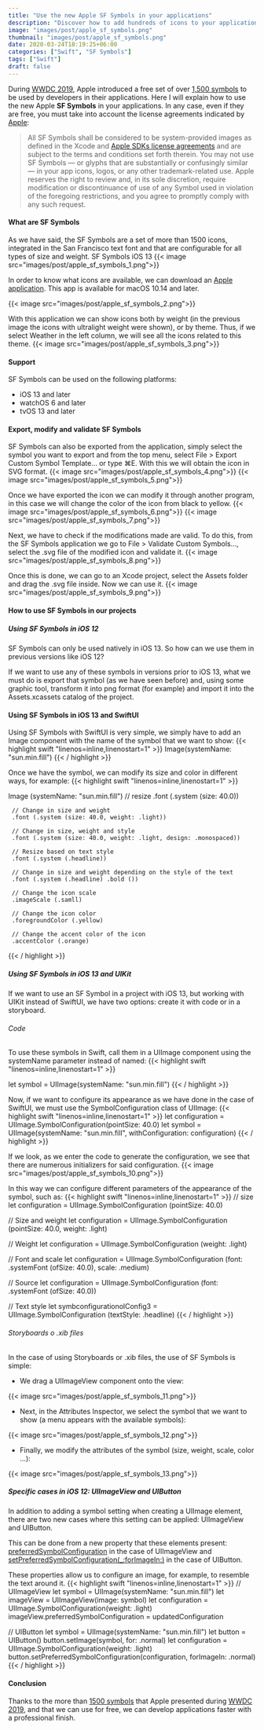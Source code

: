 ```yaml
---
title: "Use the new Apple SF Symbols in your applications"
description: "Discover how to add hundreds of icons to your applications using SF Symbols and how to customize them."
image: "images/post/apple_sf_symbols.png"
thumbnail: "images/post/apple_sf_symbols.png"
date: 2020-03-24T18:19:25+06:00
categories: ["Swift", "SF Symbols"]
tags: ["Swift"]
draft: false
---
```

During [WWDC 2019](https://developer.apple.com/videos/wwdc2019/), Apple introduced a free set of over [1,500 symbols](https://developer.apple.com/videos/play/wwdc2019/206/) to be used by developers in their applications. Here I will explain how to use the new Apple **SF Symbols** in your applications. In any case, even if they are free, you must take into account the license agreements indicated by [Apple](https://developer.apple.com/design/human-interface-guidelines/sf-symbols/overview/):

> All SF Symbols shall be considered to be system-provided images as defined in the Xcode and [Apple SDKs license agreements](https://developer.apple.com/terms/) and are subject to the terms and conditions set forth therein. You may not use SF Symbols — or glyphs that are substantially or confusingly similar — in your app icons, logos, or any other trademark-related use. Apple reserves the right to review and, in its sole discretion, require modification or discontinuance of use of any Symbol used in violation of the foregoing restrictions, and you agree to promptly comply with any such request.

#### What are SF Symbols

As we have said, the SF Symbols are a set of more than 1500 icons, integrated in the San Francisco text font and that are configurable for all types of size and weight.
SF Symbols iOS 13
{{< image src="images/post/apple_sf_symbols_1.png">}}

In order to know what icons are available, we can download an [Apple application](https://developer.apple.com/design/downloads/SF-Symbols.dmg). This app is available for macOS 10.14 and later.

{{< image src="images/post/apple_sf_symbols_2.png">}}


With this application we can show icons both by weight (in the previous image the icons with ultralight weight were shown), or by theme. Thus, if we select Weather in the left column, we will see all the icons related to this theme.
{{< image src="images/post/apple_sf_symbols_3.png">}}

#### Support

SF Symbols can be used on the following platforms:

* iOS 13 and later
* watchOS 6 and later
* tvOS 13 and later

#### Export, modify and validate SF Symbols

SF Symbols can also be exported from the application, simply select the symbol you want to export and from the top menu, select File > Export Custom Symbol Template… or type ⌘E. With this we will obtain the icon in SVG format.
{{< image src="images/post/apple_sf_symbols_4.png">}}
{{< image src="images/post/apple_sf_symbols_5.png">}}


Once we have exported the icon we can modify it through another program, in this case we will change the color of the icon from black to yellow.
{{< image src="images/post/apple_sf_symbols_6.png">}}
{{< image src="images/post/apple_sf_symbols_7.png">}}


Next, we have to check if the modifications made are valid. To do this, from the SF Symbols application we go to File > Validate Custom Symbols…, select the .svg file of the modified icon and validate it.
{{< image src="images/post/apple_sf_symbols_8.png">}}


Once this is done, we can go to an Xcode project, select the Assets folder and drag the .svg file inside. Now we can use it.
{{< image src="images/post/apple_sf_symbols_9.png">}}

#### How to use SF Symbols in our projects
##### Using SF Symbols in iOS 12

SF Symbols can only be used natively in iOS 13. So how can we use them in previous versions like iOS 12?

If we want to use any of these symbols in versions prior to iOS 13, what we must do is export that symbol (as we have seen before) and, using some graphic tool, transform it into png format (for example) and import it into the Assets.xcassets catalog of the project.
#### Using SF Symbols in iOS 13 and SwiftUI

Using SF Symbols with SwiftUI is very simple, we simply have to add an Image component with the name of the symbol that we want to show:
{{< highlight swift  "linenos=inline,linenostart=1" >}}
Image(systemName: "sun.min.fill")
{{< / highlight >}}


Once we have the symbol, we can modify its size and color in different ways, for example:
{{< highlight swift  "linenos=inline,linenostart=1" >}}

Image (systemName: "sun.min.fill")
     // resize
     .font (.system (size: 40.0))

     // Change in size and weight
     .font (.system (size: 40.0, weight: .light))

     // Change in size, weight and style
     .font (.system (size: 40.0, weight: .light, design: .monospaced))

     // Resize based on text style
     .font (.system (.headline))

     // Change in size and weight depending on the style of the text
     .font (.system (.headline) .bold ())

     // Change the icon scale
     .imageScale (.samll)

     // Change the icon color
     .foregroundColor (.yellow)

     // Change the accent color of the icon
     .accentColor (.orange)
{{< / highlight >}}

##### Using SF Symbols in iOS 13 and UIKit

If we want to use an SF Symbol in a project with iOS 13, but working with UIKit instead of SwiftUI, we have two options: create it with code or in a storyboard.

###### Code

To use these symbols in Swift, call them in a UIImage component using the systemName parameter instead of named:
{{< highlight swift  "linenos=inline,linenostart=1" >}}

let symbol = UIImage(systemName: "sun.min.fill")
{{< / highlight >}}


Now, if we want to configure its appearance as we have done in the case of SwiftUI, we must use the SymbolConfiguration class of UIImage:
{{< highlight swift  "linenos=inline,linenostart=1" >}}
let configuration = UIImage.SymbolConfiguration(pointSize: 40.0)
let symbol = UIImage(systemName: "sun.min.fill", withConfiguration: configuration)
{{< / highlight >}}

If we look, as we enter the code to generate the configuration, we see that there are numerous initializers for said configuration.
{{< image src="images/post/apple_sf_symbols_10.png">}}


In this way we can configure different parameters of the appearance of the symbol, such as:
{{< highlight swift  "linenos=inline,linenostart=1" >}}
// size
let configuration = UIImage.SymbolConfiguration (pointSize: 40.0)

// Size and weight
let configuration = UIImage.SymbolConfiguration (pointSize: 40.0, weight: .light)

// Weight
let configuration = UIImage.SymbolConfiguration (weight: .light)

// Font and scale
let configuration = UIImage.SymbolConfiguration (font: .systemFont (ofSize: 40.0), scale: .medium)

// Source
let configuration = UIImage.SymbolConfiguration (font: .systemFont (ofSize: 40.0))

// Text style
let symbconfigurationolConfig3 = UIImage.SymbolConfiguration (textStyle: .headline)
{{< / highlight >}}


###### Storyboards o .xib files

In the case of using Storyboards or .xib files, the use of SF Symbols is simple:

* We drag a UIImageView component onto the view:

{{< image src="images/post/apple_sf_symbols_11.png">}}

* Next, in the Attributes Inspector, we select the symbol that we want to show (a menu appears with the available symbols):

{{< image src="images/post/apple_sf_symbols_12.png">}}


* Finally, we modify the attributes of the symbol (size, weight, scale, color …):

{{< image src="images/post/apple_sf_symbols_13.png">}}

##### Specific cases in iOS 12: UIImageView and UIButton

In addition to adding a symbol setting when creating a UIImage element, there are two new cases where this setting can be applied: UIImageView and UIButton.

This can be done from a new property that these elements present: [preferredSymbolConfiguration](https://developer.apple.com/documentation/uikit/uiimageview/3295948-preferredsymbolconfiguration) in the case of UIImageView and [setPreferredSymbolConfiguration(_:forImageIn:)](https://developer.apple.com/documentation/uikit/uibutton/3295915-setpreferredsymbolconfiguration) in the case of UIButton.

These properties allow us to configure an image, for example, to resemble the text around it.
{{< highlight swift  "linenos=inline,linenostart=1" >}}
// UIImageView
let symbol = UIImage(systemName: "sun.min.fill")
let imageView = UIImageView(image: symbol)
let configuration = UIImage.SymbolConfiguration(weight: .light)
imageView.preferredSymbolConfiguration = updatedConfiguration

// UIButton
let symbol = UIImage(systemName: "sun.min.fill")
let button = UIButton()
button.setImage(symbol, for: .normal)
let configuration = UIImage.SymbolConfiguration(weight: .light)
button.setPreferredSymbolConfiguration(configuration, forImageIn: .normal)
{{< / highlight >}}

#### Conclusion

Thanks to the more than [1500 symbols](https://developer.apple.com/videos/play/wwdc2019/206/) that Apple presented during [WWDC 2019](https://developer.apple.com/videos/wwdc2019/), and that we can use for free, we can develop applications faster with a professional finish.